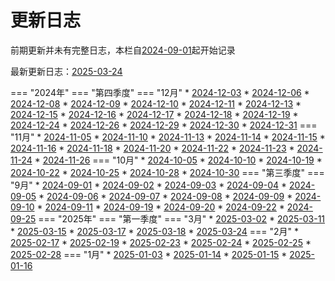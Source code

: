 # 更新日志

前期更新并未有完整日志，本栏自[2024-09-01](2024/2024-09/2024-09-01.md)起开始记录

<!--updateLog.py start-->
最新更新日志：[2025-03-24](2025/2025-03/2025-03-24.md)

=== "2024年"
    === "第四季度"
        === "12月"
            * [2024-12-03](2024/2024-12/2024-12-03.md)
            * [2024-12-06](2024/2024-12/2024-12-06.md)
            * [2024-12-08](2024/2024-12/2024-12-08.md)
            * [2024-12-09](2024/2024-12/2024-12-09.md)
            * [2024-12-10](2024/2024-12/2024-12-10.md)
            * [2024-12-11](2024/2024-12/2024-12-11.md)
            * [2024-12-13](2024/2024-12/2024-12-13.md)
            * [2024-12-15](2024/2024-12/2024-12-15.md)
            * [2024-12-16](2024/2024-12/2024-12-16.md)
            * [2024-12-17](2024/2024-12/2024-12-17.md)
            * [2024-12-18](2024/2024-12/2024-12-18.md)
            * [2024-12-19](2024/2024-12/2024-12-19.md)
            * [2024-12-24](2024/2024-12/2024-12-24.md)
            * [2024-12-26](2024/2024-12/2024-12-26.md)
            * [2024-12-29](2024/2024-12/2024-12-29.md)
            * [2024-12-30](2024/2024-12/2024-12-30.md)
            * [2024-12-31](2024/2024-12/2024-12-31.md)
        === "11月"
            * [2024-11-05](2024/2024-11/2024-11-05.md)
            * [2024-11-10](2024/2024-11/2024-11-10.md)
            * [2024-11-13](2024/2024-11/2024-11-13.md)
            * [2024-11-14](2024/2024-11/2024-11-14.md)
            * [2024-11-15](2024/2024-11/2024-11-15.md)
            * [2024-11-16](2024/2024-11/2024-11-16.md)
            * [2024-11-18](2024/2024-11/2024-11-18.md)
            * [2024-11-20](2024/2024-11/2024-11-20.md)
            * [2024-11-22](2024/2024-11/2024-11-22.md)
            * [2024-11-23](2024/2024-11/2024-11-23.md)
            * [2024-11-24](2024/2024-11/2024-11-24.md)
            * [2024-11-26](2024/2024-11/2024-11-26.md)
        === "10月"
            * [2024-10-05](2024/2024-10/2024-10-05.md)
            * [2024-10-10](2024/2024-10/2024-10-10.md)
            * [2024-10-19](2024/2024-10/2024-10-19.md)
            * [2024-10-22](2024/2024-10/2024-10-22.md)
            * [2024-10-25](2024/2024-10/2024-10-25.md)
            * [2024-10-28](2024/2024-10/2024-10-28.md)
            * [2024-10-30](2024/2024-10/2024-10-30.md)
    === "第三季度"
        === "9月"
            * [2024-09-01](2024/2024-09/2024-09-01.md)
            * [2024-09-02](2024/2024-09/2024-09-02.md)
            * [2024-09-03](2024/2024-09/2024-09-03.md)
            * [2024-09-04](2024/2024-09/2024-09-04.md)
            * [2024-09-05](2024/2024-09/2024-09-05.md)
            * [2024-09-06](2024/2024-09/2024-09-06.md)
            * [2024-09-07](2024/2024-09/2024-09-07.md)
            * [2024-09-08](2024/2024-09/2024-09-08.md)
            * [2024-09-09](2024/2024-09/2024-09-09.md)
            * [2024-09-10](2024/2024-09/2024-09-10.md)
            * [2024-09-11](2024/2024-09/2024-09-11.md)
            * [2024-09-19](2024/2024-09/2024-09-19.md)
            * [2024-09-20](2024/2024-09/2024-09-20.md)
            * [2024-09-22](2024/2024-09/2024-09-22.md)
            * [2024-09-25](2024/2024-09/2024-09-25.md)
=== "2025年"
    === "第一季度"
        === "3月"
            * [2025-03-02](2025/2025-03/2025-03-02.md)
            * [2025-03-11](2025/2025-03/2025-03-11.md)
            * [2025-03-15](2025/2025-03/2025-03-15.md)
            * [2025-03-17](2025/2025-03/2025-03-17.md)
            * [2025-03-18](2025/2025-03/2025-03-18.md)
            * [2025-03-24](2025/2025-03/2025-03-24.md)
        === "2月"
            * [2025-02-17](2025/2025-02/2025-02-17.md)
            * [2025-02-19](2025/2025-02/2025-02-19.md)
            * [2025-02-23](2025/2025-02/2025-02-23.md)
            * [2025-02-24](2025/2025-02/2025-02-24.md)
            * [2025-02-25](2025/2025-02/2025-02-25.md)
            * [2025-02-28](2025/2025-02/2025-02-28.md)
        === "1月"
            * [2025-01-03](2025/2025-01/2025-01-03.md)
            * [2025-01-14](2025/2025-01/2025-01-14.md)
            * [2025-01-15](2025/2025-01/2025-01-15.md)
            * [2025-01-16](2025/2025-01/2025-01-16.md)
<!--updateLog.py end-->